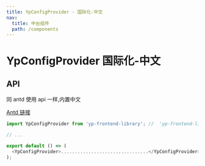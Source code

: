 ```yaml
---
title: YpConfigProvider - 国际化-中文
nav:
  title: 中台组件
  path: /components
---
```


# YpConfigProvider 国际化-中文

<!--
ypConfigProvider组件。

## 代码演示

### 基本用法

<HappyBox code={BasicDemoCode} title="基本用法" desc="使用">
  <BasicDemo />
</HappyBox> -->

## API

同 antd 使用 api 一样,内置中文

[Antd 链接](https://ant.design/components/config-provider-cn/)

```javascript
import YpConfigProvider from 'yp-frontend-library'; //  'yp-frontend-library' // portal-library/lib/ypConfigProvider

// ...

export default () => (
  <YpConfigProvider>................................</YpConfigProvider>
);
```
